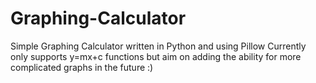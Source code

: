 # Graphing-Calculator
Simple Graphing Calculator written in Python and using Pillow
Currently only supports y=mx+c functions but aim on adding the ability for more complicated graphs in the future :)
